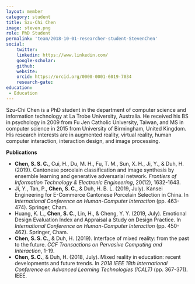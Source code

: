 ```yaml
---
layout: member
category: student
title: Szu-Chi Chen
image: steven.png
role: PhD Student
permalink: 'team/2018-10-01-researcher-student-StevenChen'
social:
    twitter: 
    linkedin: https://www.linkedin.com/
    google-scholar: 
    github: 
    website:
    orcid: https://orcid.org/0000-0001-6019-7034
    research-gate: 
education:
 - Education
---
```


Szu-Chi Chen is a PhD student in the department of computer science and information technology at La Trobe University, Australia. He received his BS in psychology in 2009 from Fu Jen Catholic University, Taiwan, and MS in computer science in 2015 from University of Birmingham, United Kingdom. His research interests are in augmented reality, virtual reality, human computer interaction, interaction design, and image processing.

**Publications**
* **Chen, S. S. C.**, Cui, H., Du, M. H., Fu, T. M., Sun, X. H., Ji, Y., & Duh, H. (2019). Cantonese porcelain classification and image synthesis by ensemble learning and generative adversarial network. *Frontiers of Information Technology & Electronic Engineering*, 20(12), 1632-1643.
* Ji, Y., Tan, P., **Chen, S. C.**, & Duh, H. B. L. (2019, July). Kansei Engineering for E-Commerce Cantonese Porcelain Selection in China. In *International Conference on Human-Computer Interaction* (pp. 463-474). Springer, Cham.
* Huang, K. L., **Chen, S. C.**, Lin, H., & Cheng, Y. Y. (2019, July). Emotional Design Evaluation Index and Appraisal a Study on Design Practice. In *International Conference on Human-Computer Interaction* (pp. 450-462). Springer, Cham.
* **Chen, S. S. C.**, & Duh, H. (2019). Interface of mixed reality: from the past to the future. *CCF Transactions on Pervasive Computing and Interaction*, 1-19.
* **Chen, S. C.**, & Duh, H. (2018, July). Mixed reality in education: recent developments and future trends. In *2018 IEEE 18th International Conference on Advanced Learning Technologies (ICALT)* (pp. 367-371). IEEE.

